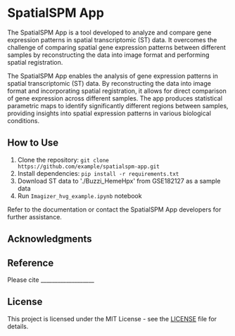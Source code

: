 # SpatialSPM App

The SpatialSPM App is a tool developed to analyze and compare gene expression patterns in spatial transcriptomic (ST) data. It overcomes the challenge of comparing spatial gene expression patterns between different samples by reconstructing the data into image format and performing spatial registration.


The SpatialSPM App enables the analysis of gene expression patterns in spatial transcriptomic (ST) data. By reconstructing the data into image format and incorporating spatial registration, it allows for direct comparison of gene expression across different samples. The app produces statistical parametric maps to identify significantly different regions between samples, providing insights into spatial expression patterns in various biological conditions.

## How to Use

1. Clone the repository: `git clone https://github.com/example/spatialspm-app.git`
2. Install dependencies: `pip install -r requirements.txt`
3. Download ST data to './Buzzi_HemeHpx' from GSE182127 as a sample data
4. Run `Imagizer_hvg_example.ipynb` notebook

Refer to the documentation or contact the SpatialSPM App developers for further assistance.

## Acknowledgments

## Reference
Please cite ___________________

## License

This project is licensed under the MIT License - see the [LICENSE](LICENSE) file for details.
